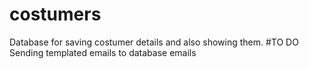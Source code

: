 # costumers
Database for saving costumer details and also showing them.
#TO DO
Sending templated emails to database emails
